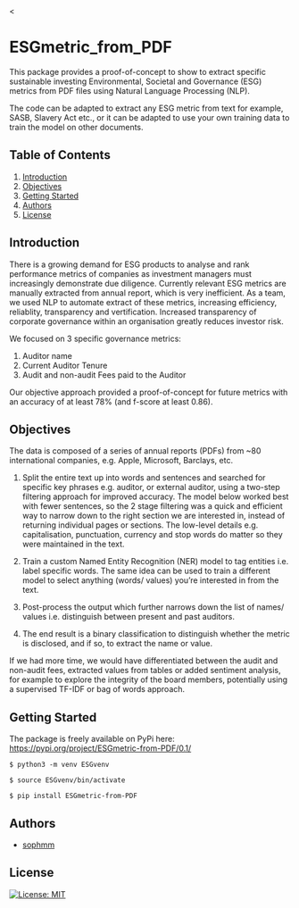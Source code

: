<
# ESGmetric_from_PDF

This package provides a proof-of-concept to show to extract specific sustainable investing Environmental, 
Societal and Governance (ESG) metrics from PDF files using Natural Language 
Processing (NLP). 

The code can be adapted to extract any ESG metric from text for example, SASB, Slavery Act etc., 
or it can be adapted to use your own training data to train the model on other documents.

## Table of Contents
1. [Introduction](#introduction)
2. [Objectives](#objectives)
3. [Getting Started](#getting_started)
4. [Authors](#authors)
5. [License](#license)

<a name="introduction"></a>
## Introduction

There is a growing demand for ESG products to analyse and rank performance metrics of companies
as investment managers must increasingly demonstrate due diligence. Currently relevant ESG 
metrics are manually extracted from annual report, which is very inefficient. As a team, 
we used NLP to automate extract of these metrics, increasing 
efficiency, reliablity, transparency and vertification. Increased transparency of 
corporate governance within an organisation greatly reduces investor risk. 

We focused on 3 specific governance metrics:

1. Auditor name
2. Current Auditor Tenure
3. Audit and non-audit Fees paid to the Auditor

Our objective approach provided a proof-of-concept for future metrics with
an accuracy of at least 78% (and f-score at least 0.86).


<a name="objectives"></a>
## Objectives

The data is composed of a series of annual reports (PDFs) from ~80 international companies,
e.g. Apple, Microsoft, Barclays, etc. 

1. Split the entire text up into words and sentences and searched for specific key phrases 
e.g. auditor, or external auditor, using a two-step filtering approach for improved accuracy.
The model below worked best with fewer sentences, so the 2 stage filtering was a quick and 
efficient way to narrow down to the right section we are interested in, instead of 
returning individual pages or sections. The low-level details e.g. capitalisation, 
punctuation, currency and stop words do matter so they were maintained in the text. 

2. Train a custom Named Entity Recognition (NER) model to tag entities 
i.e. label specific words. The same idea can be used to train a different model 
to select anything (words/ values) you’re interested in from the text. 

3. Post-process the output which further narrows down the list of names/ values
i.e. distinguish between present and past auditors.

4. The end result is a binary classification to distinguish whether the metric is 
disclosed, and if so, to extract the name or value.

If we had more time, we would have differentiated between the audit 
and non-audit fees, extracted values from tables or added sentiment analysis, 
for example to explore the integrity of the board members, potentially using a supervised
TF-IDF or bag of words approach.


<a name="getting_started"></a>
## Getting Started

The package is freely available on PyPi here: https://pypi.org/project/ESGmetric-from-PDF/0.1/

 `$ python3 -m venv ESGvenv`

 `$ source ESGvenv/bin/activate`

 `$ pip install ESGmetric-from-PDF`

<a name="authors"></a>
## Authors

* [sophmm](https://github.com/sophmm)

<a name="license"></a>

## License
[![License: MIT](https://img.shields.io/badge/License-MIT-yellow.svg)](https://opensource.org/licenses/MIT)

